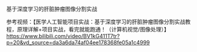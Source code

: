 基于深度学习的肝脏肿瘤图像分割实战

参考视频：【医学人工智能项目实战：基于深度学习的肝脏肿瘤图像分割实战教程，原理详解+项目实战，看完就能跑通！（计算机视觉/图像处理）】https://www.bilibili.com/video/BV1kG411T7tr?p=20&vd_source=da3a6da74af04ee178368fe05a1c4999
